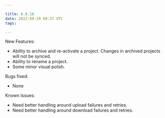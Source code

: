 ```yaml
---

title: 0.0.18
date: 2022-09-29 00:37 UTC
tags: 

---
```


New Features:

* Ability to archive and re-activate a project. Changes in archived projects will not be synced.
* Ability to rename a project.
* Some minor visual polish.

Bugs fixed:

* None

Known Issues:

* Need better handling around upload failures and retries.
* Need better handling around download failures and retries.



